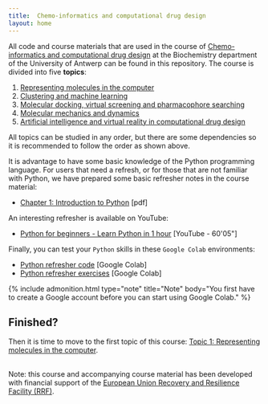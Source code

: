 ```yaml
---
title:  Chemo-informatics and computational drug design
layout: home
---
```


All code and course materials that are used in the course of <a href="https://www.uantwerpen.be/nl/studeren/aanbod/alle-opleidingen/biochemie-en-biotechnologie/master/studieprogramma/" target="_blank">Chemo-informatics and computational drug design</a> at the Biochemistry department of the University of Antwerp can be found in this repository. The course is divided into five **topics**:

1. [Representing molecules in the computer](/Topic_01)
2. [Clustering and machine learning](/Topic_02)
3. [Molecular docking, virtual screening and pharmacophore searching](/Topic_03)
4. [Molecular mechanics and dynamics](/Topic_04)
5. [Artificial intelligence and virtual reality in computational drug design](/Topic_05)

All topics can be studied in any order, but there are some dependencies so it is recommended to follow the order as shown above.

It is advantage to have some basic knowledge of the Python programming language. For users that need a refresh, or for those that are not familiar with Python, we have prepared some basic refresher notes in the course material:

- <a href="/Intro/1-Introduction_to_Python.pdf" download>Chapter 1: Introduction to Python</a> [pdf]

An interesting refresher is available on YouTube:

- <a href="https://www.youtube.com/watch?v=kqtD5dpn9C8&t=70s" target="_blank">Python for beginners - Learn Python in 1 hour</a> [YouTube - 60'05"]

Finally, you can test your `Python` skills in these `Google Colab` environments:

- <a href="https://githubtocolab.com/UAMCAntwerpen/2040FBDBIC/blob/master/Intro/Basic_Python_Refresher.ipynb" target="_blank">Python refresher code</a> [Google Colab]
- <a href="https://githubtocolab.com/UAMCAntwerpen/2040FBDBIC/blob/master/Intro/Basic_Python_Refresher_Exercises.ipynb" target="_blank">Python refresher exercises</a> [Google Colab]

{% include admonition.html type="note" title="Note" body="You first have to create a Google account before you can start using Google Colab." %}

## Finished?

Then it is time to move to the first topic of this course: [Topic 1: Representing molecules in the computer](/Topic_01).

<br>
Note: this course and accompanying course material has been developed with financial support of the <a href="https://www.esf-vlaanderen.be/herstel-en-veerkrachtfaciliteit-van-de-europese-unie-rrf" target="_blank">European Union Recovery and Resilience Facility (RRF)</a>.

